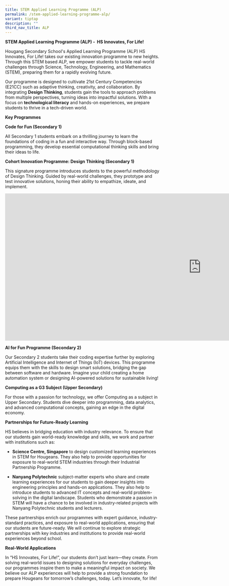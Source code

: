 ```yaml
---
title: STEM Applied Learning Programme (ALP)
permalink: /stem-applied-learning-programme-alp/
variant: tiptap
description: ""
third_nav_title: ALP
---
```

<p><strong>STEM Applied Learning Programme (ALP) -&nbsp; HS Innovates, For Life!</strong>
</p>
<p>Hougang Secondary School's Applied Learning Programme (ALP) HS Innovates,
For Life! takes our existing innovation programme to new heights. Through
this STEM based ALP, we empower students to tackle real-world challenges
through Science, Technology, Engineering, and Mathematics (STEM), preparing
them for a rapidly evolving future.</p>
<p>Our programme is designed to cultivate 21st Century Competencies (E21CC)
such as adaptive thinking, creativity, and collaboration. By integrating <strong>Design Thinking</strong>,
students gain the tools to approach problems from multiple perspectives,
turning ideas into impactful solutions. With a focus on <strong>technological literacy</strong> and
hands-on experiences, we prepare students to thrive in a tech-driven world.</p>
<p><strong>Key Programmes</strong>
</p>
<p><strong>Code for Fun (Secondary 1)</strong>
</p>
<p>All Secondary 1 students embark on a thrilling journey to learn the foundations
of coding in a fun and interactive way. Through block-based programming,
they develop essential computational thinking skills and bring their ideas
to life.</p>
<p><strong>Cohort Innovation Programme: Design Thinking (Secondary 1)</strong>
</p>
<p>This signature programme introduces students to the powerful methodology
of Design Thinking. Guided by real-world challenges, they prototype and
test innovative solutions, honing their ability to empathize, ideate, and
implement.</p>
<div class="iframe-wrapper">
<iframe height="480" width="1280" allowfullscreen="true" frameborder="0" src="https://www.youtube.com/embed/oISQ0mGI-9c"></iframe>
</div>
<p><strong>AI for Fun Programme (Secondary 2)</strong>
</p>
<p>Our Secondary 2 students take their coding expertise further by exploring
Artificial Intelligence and Internet of Things (IoT) devices. This programme
equips them with the skills to design smart solutions, bridging the gap
between software and hardware. Imagine your child creating a home automation
system or designing AI-powered solutions for sustainable living!</p>
<p></p>
<p><strong>Computing as a G3 Subject (Upper Secondary)</strong>
</p>
<p>For those with a passion for technology, we offer Computing as a subject
in Upper Secondary. Students dive deeper into programming, data analytics,
and advanced computational concepts, gaining an edge in the digital economy.</p>
<p><strong>Partnerships for Future-Ready Learning</strong>
</p>
<p>HS believes in bridging education with industry relevance. To ensure that
our students gain world-ready knowledge and skills, we work and partner
with institutions such as:</p>
<ul data-tight="true" class="tight">
<li>
<p><strong>Science Centre, Singapore</strong> to design customized learning
experiences in STEM for Hougeans. They also help to provide opportunities
for exposure to real-world STEM industries through their Industrial Partnership
Programme.</p>
</li>
<li>
<p><strong>Nanyang Polytechnic</strong> subject-matter experts who share and
create learning experiences for our students to gain deeper insights into
engineering principles and hands-on applications. They also help to introduce
students to advanced IT concepts and real-world problem-solving in the
digital landscape. Students who demonstrate a passion in STEM will have
a chance to be involved in industry-related projects with Nanyang Polytechnic
students and lecturers.</p>
</li>
</ul>
<p>These partnerships enrich our programmes with expert guidance, industry-standard
practices, and exposure to real-world applications, ensuring that our students
are future-ready. We will continue to explore strategic partnerships with
key industries and institutions to provide real-world experiences beyond
school.</p>
<p><strong>Real-World Applications</strong>
</p>
<p>In “HS Innovates, For Life!”, our students don’t just learn—they create.
From solving real-world issues to designing solutions for everyday challenges,
our programmes inspire them to make a meaningful impact on society. We
believe our ALP experiences will help to provide a strong foundation to
prepare Hougeans for tomorrow’s challenges, today. Let’s innovate, for
life!</p>